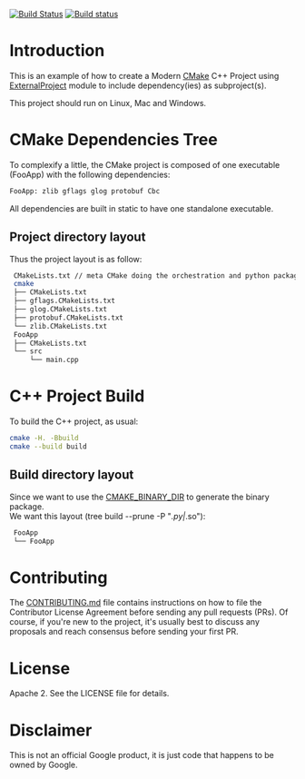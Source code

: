 [![Build Status](https://travis-ci.org/Mizux/cmake-external.svg?branch=master)](https://travis-ci.org/Mizux/cmake-external)
[![Build status](https://ci.appveyor.com/api/projects/status/j569d0cnv2fktecn/branch/master?svg=true)](https://ci.appveyor.com/project/Mizux/cmake-external/branch/master)

# Introduction

This is an example of how to create a Modern [CMake](https://cmake.org/) C++ Project using
 [ExternalProject](https://cmake.org/cmake/help/latest/module/ExternalProject.html) module to include dependency(ies) as subproject(s).

This project should run on Linux, Mac and Windows.

# CMake Dependencies Tree
To complexify a little, the CMake project is composed of one executable (FooApp)
with the following dependencies:  
```sh
FooApp: zlib gflags glog protobuf Cbc
```
All dependencies are built in static to have one standalone executable.
## Project directory layout
Thus the project layout is as follow:
```sh
 CMakeLists.txt // meta CMake doing the orchestration and python packaging
 cmake
 ├── CMakeLists.txt
 ├── gflags.CMakeLists.txt
 ├── glog.CMakeLists.txt
 ├── protobuf.CMakeLists.txt
 └── zlib.CMakeLists.txt
 FooApp
 ├── CMakeLists.txt
 └── src
     └── main.cpp
```

# C++ Project Build
To build the C++ project, as usual:
```sh
cmake -H. -Bbuild
cmake --build build
```
## Build directory layout
Since we want to use the [CMAKE_BINARY_DIR](https://cmake.org/cmake/help/latest/variable/CMAKE_BINARY_DIR.html) to generate the binary package.  
We want this layout (tree build --prune -P "*.py|*.so"):
```sh
 FooApp
 └── FooApp
```

# Contributing

The [CONTRIBUTING.md](./CONTRIBUTING.md) file contains instructions on how to
file the Contributor License Agreement before sending any pull requests (PRs).
Of course, if you're new to the project, it's usually best to discuss any
proposals and reach consensus before sending your first PR.

# License

Apache 2. See the LICENSE file for details.

# Disclaimer

This is not an official Google product, it is just code that happens to be
owned by Google.
